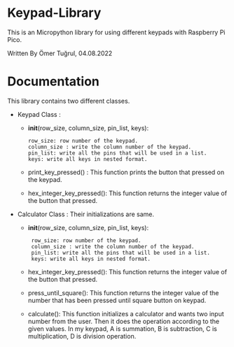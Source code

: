 # Keypad-Library
This is an Micropython library for using different keypads with Raspberry Pi Pico.

Written By Ömer Tuğrul, 04.08.2022 

# Documentation
This library contains two different classes.

* Keypad Class :
    * __init__(row_size, column_size, pin_list, keys):
    
          row_size: row number of the keypad. 
          column_size : write the column number of the keypad.  
          pin_list: write all the pins that will be used in a list. 
          keys: write all keys in nested format. 
     
    * print_key_pressed() : This function prints the button that pressed on the keypad.
   
    * hex_integer_key_pressed(): This function returns the integer value of the button that pressed.
    
* Calculator Class :
   Their initializations are same.
   * __init__(row_size, column_size, pin_list, keys):
    
          row_size: row number of the keypad. 
          column_size : write the column number of the keypad.  
          pin_list: write all the pins that will be used in a list. 
          keys: write all keys in nested format. 
          
   * hex_integer_key_pressed(): This function returns the integer value of the button that pressed.
   
   * press_until_square(): This function returns the integer value of the number that has been pressed until square button on keypad.
   * calculate(): This function initializes a calculator and wants two input number from the user. Then it does the operation according to the given values.
                  In my keypad, A is summation, B is subtraction, C is multiplication, D is division operation.
